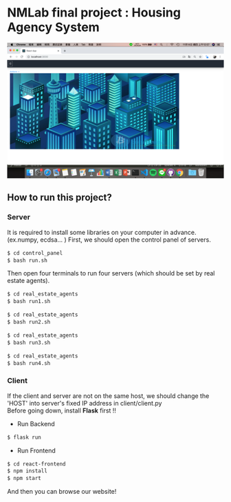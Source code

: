# NMLab final project : Housing Agency System

![image](https://github.com/CynthiaYLiu/blockchain-housing-agency/blob/master/img/home.png)

## How to run this project?

### Server
It is required to install some libraries on your computer in advance. (ex.numpy, ecdsa... )
First, we should open the control panel of servers.
```bash
$ cd control_panel
$ bash run.sh
```

Then open four terminals to run four servers (which should be set by real estate agents).
```bash
$ cd real_estate_agents
$ bash run1.sh
```
```bash
$ cd real_estate_agents
$ bash run2.sh
```
```bash
$ cd real_estate_agents
$ bash run3.sh
```
```bash
$ cd real_estate_agents
$ bash run4.sh
```

### Client
If the client and server are not on the same host, we should change the 'HOST' into server's fixed IP address in client/client.py <br>
Before going down, install **Flask** first !!

* Run Backend
```bash
$ flask run 
```

* Run Frontend
```bash
$ cd react-frontend
$ npm install
$ npm start
```
And then you can browse our website!
